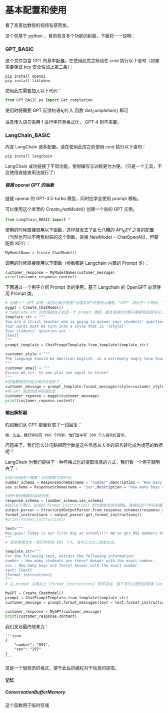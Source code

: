 # 基本配置和使用

看了吴恩达教授的视频有感而发。

这个包基于 $\text{python}$ ，目前包含多个功能的封装，下面将一一说明：

### GPT_BASIC

这个文件包含 $\text{GPT}$ 的基本配置。在使用此库之前请在 $\text{cmd}$ 执行以下语句（如果需要保证 $\text{key}$ 安全性加上第二条）：

```
pip install openai
pip install tiktoken
```

使用此库需要加入以下代码：

```python
from GPT_BASIC.py import Get_completion
```



使用时将需要 $\text{GPT}$ 反馈的语句传入 函数 $Get_Completion()$ 即可

注意传入语句需用 $\text{f}$ 进行字符串格式化， $\text{GPT-4}$ 则不需要。

### LangChain_BASIC

内含 $\text{LangChain}$ 诸多配置。请在使用此库之前使用 $\text{cmd}$ 执行以下语句：

````
pip install langchain
````

$\text{LangChain}$ 成功链接了不同功能，使得编写与训练更为方便。（只是一个工具，不会使用直接查用法就行了）

##### 链接 openai GPT 的抽象

链接 $\text{openai}$ 的 $\text{GPT-3.5-turbo}$ 模型，同时应学会使用 $\text{prompt}$ 模板。

可以使用这个库里的 $Create_ChatModel()$ 创建一个新的 $\text{GPT}$ 实例。

```python
from LangChain_BASIC import *
```

使用的时候直接调用以下函数，这样就省去了乱七八糟的 $API_KEY$ 之类的配置（当然也可以不用我封装的这个函数，直接 $\text{NewModel = ChatOpenAI()}$，但要配置 $\text{KEY}$）：

```python
MyModelName = Create_ChatModel()
```

调用的时候直接使用以下函数（参数都是 $\text{Langchain}$ 内置的 $\text{Prompt}$ 类）：

```python
customer_response = MyModelName(customer_message)
print(customer_response.content)
```

下面通过一个例子介绍 $\text{Prompt}$ 类的使用。基于 $\text{Langchain}$ 的 $\text{OpenGPT}$ 必须使用 $\text{Prompt}$ 类。

```python
# 创建一个 GPT 实例（吴恩达教学里面“创建实例”的意思大概是："GPT" 相当于一个物种，“创建一个 GPT 实例”相当于造了一个叫做 mygpt007 的个体，不同个体之间互不影响）
mygpt = Create_ChatModel()
# template_str 的作用相当于创造一个 prompt 模板，重复使用的时候只需要填空就可以了，不必再复制一遍整个 prompt.（例如这里只需要填空"style" 和 "text"）
template_str = """
You are a strict teacher who is going to answer your students' question.
Your words must be turn into a style that is '{style}'
Your students' question are :
{text}
"""
prompt_template = ChatPromptTemplate.from_template(template_str)

customer_style = """
The language should be American English, in a extremely angry tone.Your words should be brief.
"""
customer_email = """
Excuse me,sir. Is one plus one equal to three?
"""
#把需要填空的地方填进去就好了
customer_message = prompt_template.format_messages(style=customer_style,text=customer_email)
#向 GPT 发送信息并获取回复
customer_reponse = mygpt(customer_message)
print(customer_reponse.content)
```

####  **输出解析器** 

假如我们从 $\text{GPT}$ 那里获取了一段回复：

```
嗷，先生。我们学校有 666 个同学，他们当中有 200 个人喜欢打篮球。
```

问题来了，我们怎么让电脑把同学数量这些信息从人类的语言转化成为规范的数据呢？

$\text{LangChain}$ 为我们提供了一种可格式化的提取信息的方式，我们看一个例子就明白了：

```python
#我们创造两个概要：分别是数字和性别。
number_schema = ResponseSchema(name = "number",description = "How many students are there? Answer with the exact number.")
sex_schema = ResponseSchema(name = "sex",description = "How many boys are there? Answer with the exact number.")

#把所有的概要封装成列表。
response_schema = [number_schema,sex_schema]
#执行以下两行，生成的 format_instructions 即为提取信息的模板。直接把这个字符串塞进给 GPT 的 prompt 即可。
output_parser = StructuredOutputParser.from_response_schemas(response_schema)
format_instructions = output_parser.get_format_instructions()
#print(format_instructions)

text="""
Hey,guys! Today is our first day at school!!!! We've got 891 members here and two thirds of them are girls.
"""
# 信息来源文本：我们学校有 891 个人，其中三分之二都是女生。

template_str="""
For the following text, extract the following information:
number : How many students are there? Answer with the exact number.
sex : How many boys are there? Answer with the exact number.
text: {text}
{format_instructions}
"""
# 在 prompt 末尾加上 {format_instructions} 即可完成。接下来的过程安装普通 langchain 调用 gpt-3.5 的方式编写即可。最终的答案将会以 JSON 的格式给出。

MyGPT = Create_ChatModel()
prompt = ChatPromptTemplate.from_template(template_str)
customer_message = prompt.format_messages(text = text,format_instructions = format_instructions)

customer_response = MyGPT(customer_message)
print(customer_response.content)
```

我们发现最终结果为：

```
​```json
{
	"number": "891",
	"sex": "297"
}
​```
```

这是一个很规范的格式，便于此后的编程对于信息的提取。



#### 记忆

#####  ConversationBufferMemory 

这个函数用于临时存储







